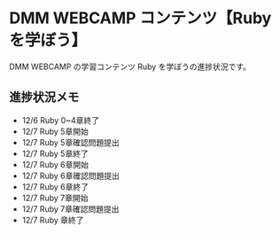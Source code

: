 # DMM WEBCAMP コンテンツ【Ruby を学ぼう】

DMM WEBCAMP の学習コンテンツ Ruby を学ぼうの進捗状況です。

## 進捗状況メモ

- 12/6 Ruby 0~4章終了
- 12/7 Ruby 5章開始
- 12/7 Ruby 5章確認問題提出
- 12/7 Ruby 5章終了
- 12/7 Ruby 6章開始
- 12/7 Ruby 6章確認問題提出
- 12/7 Ruby 6章終了
- 12/7 Ruby 7章開始
- 12/7 Ruby 7章確認問題提出
- 12/7 Ruby 章終了